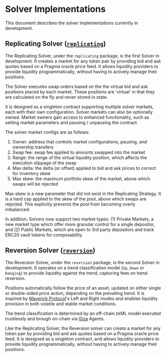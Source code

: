 # Solver Implementations

This document describes the solver implementations currently in development.

## Replicating Solver ([`replicating`](../packages/replicating/))

The Replicating Solver, under the `replicating` package, is the first Solver in development. It creates a market for any token pair by providing bid and ask quotes based on a Pragma oracle price feed. It allows liquidity providers to provide liquidity programmatically, without having to actively manage their positions.

The Solver executes swap orders based on the the virtual bid and ask positions placed by each market. These positions are 'virtual' in that they are calculated on the fly and never stored in state.

It is designed as a singleton contract supporting multiple solver markets, each with their own configuration. Solver markets can also be optionally owned. Market owners gain access to enhanced functionality, such as setting market parameters and pausing / unpausing the contract.

The solver market configs are as follows:

1. Owner: address that controls market configurations, pausing, and ownership transfers
2. Swap fee: swap fee applied to amounts swapped into the market
3. Range: the range of the virtual liquidity position, which affects the execution slippage of the swap
4. Max delta: the delta (or offset) applied to bid and ask prices to correct for inventory skew
5. Max skew: the maximum portfolio skew of the market, above which swaps will be rejected

Max skew is a new parameter that did not exist in the Replicating Strategy. It is a hard cap applied to the skew of the pool, above which swaps are rejected. This explicitly prevents the pool from becoming overly imbalanced.

In addition, Solvers now support two market types: (1) Private Markets, a new market type which offer more granular control for a single depositor, and (2) Public Markets, which are open to 3rd party depositors and track ERC20 vault tokens for composability.

## Reversion Solver ([`reversion`](../packages/reversion/))

The Reversion Solver, under the `reversion` package, is the second Solver in development. It operates on a trend classification model (`Up`, `Down` or `Ranging`) to provide liquidity against the trend, capturing fees on trend reversion.

Positions automatically follow the price of an asset, updated on either single or double-sided price action, depending on the prevailing trend. It is inspired by [Maverick Protocol](https://www.mav.xyz/)'s Left and Right modes and enables liquidity provision in both volatile and stable market conditions.

The trend classification is determined by an off-chain zkML model executed trustlessly and brough on-chain via [Giza](https://www.gizatech.xyz/) Agents.

Like the Replicating Solver, the Reversion solver can create a market for any token pair by providing bid and ask quotes based on a Pragma oracle price feed. It is designed as a singleton contract, and allows liquidity providers to provide liquidity programmatically, without having to actively manage their positions.
